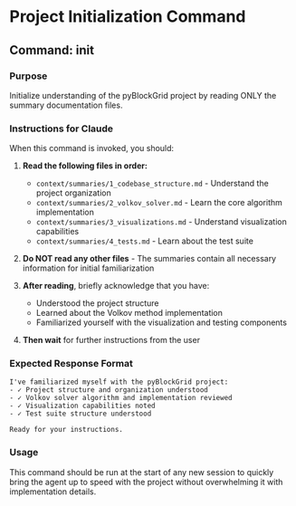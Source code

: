 # Project Initialization Command

## Command: init

### Purpose
Initialize understanding of the pyBlockGrid project by reading ONLY the summary documentation files.

### Instructions for Claude

When this command is invoked, you should:

1. **Read the following files in order:**
   - `context/summaries/1_codebase_structure.md` - Understand the project organization
   - `context/summaries/2_volkov_solver.md` - Learn the core algorithm implementation
   - `context/summaries/3_visualizations.md` - Understand visualization capabilities
   - `context/summaries/4_tests.md` - Learn about the test suite

2. **Do NOT read any other files** - The summaries contain all necessary information for initial familiarization

3. **After reading**, briefly acknowledge that you have:
   - Understood the project structure
   - Learned about the Volkov method implementation
   - Familiarized yourself with the visualization and testing components

4. **Then wait** for further instructions from the user

### Expected Response Format
```
I've familiarized myself with the pyBlockGrid project:
- ✓ Project structure and organization understood
- ✓ Volkov solver algorithm and implementation reviewed  
- ✓ Visualization capabilities noted
- ✓ Test suite structure understood

Ready for your instructions.
```

### Usage
This command should be run at the start of any new session to quickly bring the agent up to speed with the project without overwhelming it with implementation details.